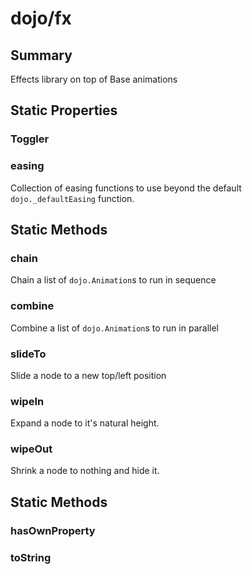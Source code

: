 # dojo/fx

## Summary

Effects library on top of Base animations
## Static Properties

### Toggler


### easing
Collection of easing functions to use beyond the default
`dojo._defaultEasing` function.

## Static Methods

### chain
Chain a list of `dojo.Animation`s to run in sequence


### combine
Combine a list of `dojo.Animation`s to run in parallel


### slideTo
Slide a node to a new top/left position


### wipeIn
Expand a node to it's natural height.


### wipeOut
Shrink a node to nothing and hide it.


## Static Methods

### hasOwnProperty


### toString


